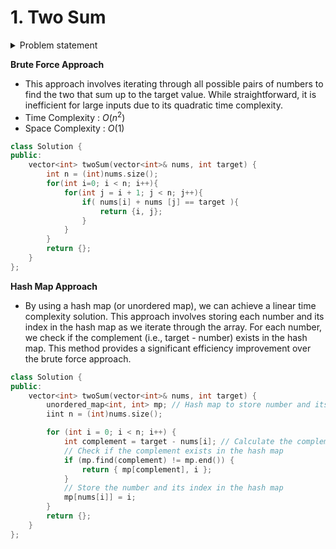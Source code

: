 # 1. Two Sum

<details>
  <summary>Problem statement</summary>

<pre>
Given an array of integers nums and an integer target, return indices of the two numbers such that they add up to target.
You may assume that each input would have exactly one solution, and you may not use the same element twice.
You can return the answer in any order.

Example 1:
Input: nums = [2,7,11,15], target = 9
Output: [0,1]
Explanation: Because nums[0] + nums[1] == 9, we return [0, 1].

Example 2:
Input: nums = [3,2,4], target = 6
Output: [1,2]

Example 3:
Input: nums = [3,3], target = 6
Output: [0,1]
 

Constraints:
2 <= nums.length <= 104
-109 <= nums[i] <= 109
-109 <= target <= 109
Only one valid answer exists.
 

Follow-up: Can you come up with an algorithm that is less than O(n2) time complexity?
</pre>

</details>

**Brute Force Approach**  <br>
* This approach involves iterating through all possible pairs of numbers to find the two that sum up to the target value. While straightforward, it is inefficient for large inputs due to its quadratic time complexity.
* Time Complexity :  $O(n^2)$
* Space Complexity : $O(1)$ 

  
```cpp
class Solution {
public:
    vector<int> twoSum(vector<int>& nums, int target) {
        int n = (int)nums.size();
        for(int i=0; i < n; i++){
            for(int j = i + 1; j < n; j++){
                if( nums[i] + nums [j] == target ){
                    return {i, j};
                }
            }
        }
        return {};
    }
};
```

**Hash Map Approach** <br>
* By using a hash map (or unordered map), we can achieve a linear time complexity solution. This approach involves storing each number and its index in the hash map as we iterate through the array. For each number, we check if the complement (i.e., target - number) exists in the hash map. This method provides a significant efficiency improvement over the brute force approach.

```cpp
class Solution {
public:
    vector<int> twoSum(vector<int>& nums, int target) {
        unordered_map<int, int> mp; // Hash map to store number and its index
        iint n = (int)nums.size(); 

        for (int i = 0; i < n; i++) {
            int complement = target - nums[i]; // Calculate the complement
            // Check if the complement exists in the hash map
            if (mp.find(complement) != mp.end()) {
                return { mp[complement], i }; 
            }
            // Store the number and its index in the hash map
            mp[nums[i]] = i;
        }
        return {};
    }
};
```